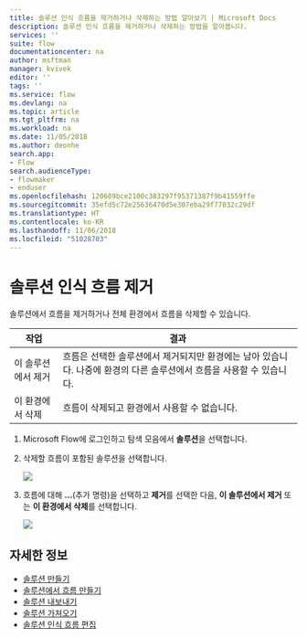 ```yaml
---
title: 솔루션 인식 흐름을 제거하거나 삭제하는 방법 알아보기 | Microsoft Docs
description: 솔루션 인식 흐름을 제거하거나 삭제하는 방법을 알아봅니다.
services: ''
suite: flow
documentationcenter: na
author: msftman
manager: kvivek
editor: ''
tags: ''
ms.service: flow
ms.devlang: na
ms.topic: article
ms.tgt_pltfrm: na
ms.workload: na
ms.date: 11/05/2018
ms.author: deonhe
search.app:
- Flow
search.audienceType:
- flowmaker
- enduser
ms.openlocfilehash: 120689bce2100c383297f95371387f9b41559ffe
ms.sourcegitcommit: 35efd5c72e25636470d5e307eba29f77032c29df
ms.translationtype: HT
ms.contentlocale: ko-KR
ms.lasthandoff: 11/06/2018
ms.locfileid: "51028703"
---
```

# <a name="remove-a-solution-aware-flow"></a>솔루션 인식 흐름 제거

솔루션에서 흐름을 제거하거나 전체 환경에서 흐름을 삭제할 수 있습니다.

작업|결과
------|-----------
이 솔루션에서 제거|흐름은 선택한 솔루션에서 제거되지만 환경에는 남아 있습니다. 나중에 환경의 다른 솔루션에서 흐름을 사용할 수 있습니다.
이 환경에서 삭제|흐름이 삭제되고 환경에서 사용할 수 없습니다.

1. Microsoft Flow에 로그인하고 탐색 모음에서 **솔루션**을 선택합니다.
1. 삭제할 흐름이 포함된 솔루션을 선택합니다.

   ![](./media/remove-solution-aware-flow/new-flow-inside-solution.png)
   
1. 흐름에 대해 **...**(추가 명령)을 선택하고 **제거**를 선택한 다음, **이 솔루션에서 제거** 또는 **이 환경에서 삭제**를 선택합니다.

   ![](./media/remove-solution-aware-flow/delete-flow-from-solution-options.png)

## <a name="learn-more"></a>자세한 정보

- [솔루션 만들기](./overview-solution-flows.md)
- [솔루션에서 흐름 만들기](./create-flow-solution.md)
- [솔루션 내보내기](./export-flow-solution.md)
- [솔루션 가져오기](./import-flow-solution.md)
- [솔루션 인식 흐름 편집](./edit-solution-aware-flow.md)

